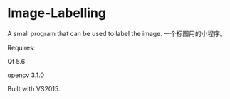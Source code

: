 # Image-Labelling
A small program that can be used to label the image.  一个标图用的小程序。

Requires:

  Qt 5.6
  
  opencv 3.1.0
  
  
Built with VS2015.
